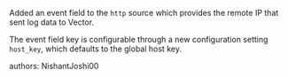 Added an event field to the `http` source which provides the remote IP that sent log data to Vector.

The event field key is configurable through a new configuration setting `host_key`, which defaults to the global host key.

authors: NishantJoshi00
